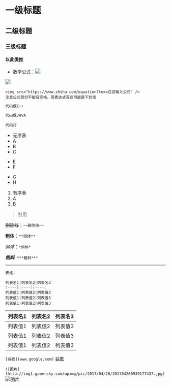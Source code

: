 # 一级标题
## 二级标题
### 三级标题
#### 以此类推

* 数学公式：<img src="https://www.zhihu.com/equation?tex=\sum\frac{4}{5}" />
<img src="http://www.forkosh.com/mathtex.cgi?\Large x=\frac{-b\pm\sqrt{b^2-4ac}}{2a}">

```
<img src="https://www.zhihu.com/equation?tex=在这输入公式" />
注意公式部分不能有空格，若表达式有则可能是下划线
```

```C++
代码框C++
```

```Java
代码框JAVA
```
`代码行`

* 无序表
* A
* B
* C
- E
- F
+ G
+ H

1. 有序表
2. A
3. B

> 引用

~~删除线~~：`~~删除线~~`

**粗体**：`**粗体**`

*斜体*：`*斜体*`

***粗斜***: `***粗斜***`

---

```
表格：

列表名1|列表名2|列表名3
:----|:----:|----:
列表值1|列表值2|列表值3
列表值1|列表值2|列表值3
列表值1|列表值2|列表值3
```

列表名1|列表名2|列表名3
:----|:----:|----:
列表值1|列表值2|列表值3
列表值1|列表值2|列表值3
列表值1|列表值2|列表值3

`[谷歌](www.google.com)`
[谷歌](www.google.com)

`![图片](http://img1.gamersky.com/upimg/pic/2017/04/26/201704260939177437.jpg)`
![图片](http://img1.gamersky.com/upimg/pic/2017/04/26/201704260939177437.jpg)
